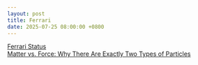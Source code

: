```yaml
---
layout: post
title: Ferrari
date: 2025-07-25 08:00:00 +0800
---
```

[Ferrari Status](https://collabfund.com/blog/ferrari-status/)  
[Matter vs. Force: Why There Are Exactly Two Types of Particles](https://www.quantamagazine.org/matter-vs-force-why-there-are-exactly-two-types-of-particles-20250623/)  
